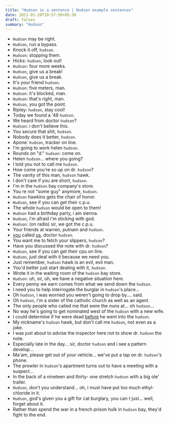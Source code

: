 ```yaml
---
title: "Hudson in a sentence | Hudson example sentences"
date: 2021-01-20T19:57:50+05:30
draft: falses
summary: "Hudson"
---
```

- `Hudson` may be right.
- `Hudson`, run a bypass.
- Knock it off, `hudson`.
- `Hudson`: stopping them.
- Hicks: `hudson`, look out!
- `Hudson`: four more weeks.
- `Hudson`, give us a break!
- `Hudson`, give us a break.
- It's your friend `hudson`.
- `Hudson`: five meters, man.
- `Hudson`: it's blocked, man.
- `Hudson`: that's right, man.
- `Hudson`, you got the point.
- Ripley: `hudson`, stay cool!
- Today we found a '48 `hudson`.
- We heard from doctor `hudson`?
- `Hudson`: i don't believe this.
- You secure that shit, `hudson`.
- Nobody does it better, `hudson`.
- Apone: `hudson`, tracker on line.
- I'm going to work helen `hudson`.
- Rounds on "d." `hudson`: come on.
- Helen `hudson`... where you going?
- I told you not to call me `hudson`.
- How come you're so up on dr. `hudson`?
- The vanity of this man, `hudson` hawk.
- I don't care if you are short, `hudson`.
- I'm in the `hudson` bay company's store.
- You re not "some guy" anymore, `hudson`.
- `Hudson` hawkins gets the chair of honor.
- `Hudson`, see if you can get their c.p.u.
- The whole `hudson` would be open to them!
- `Hudson` had a birthday party, i am sienna.
- `Hudson`, i'm afraid i'm sticking with god.
- `Hudson`: (on radio) sir, we got the c.p.u.
- Your friends at warren, putnam and `hudson`.
- <u>you</u> called <u>us</u>, doctor `hudson`.
- You want me to fetch your slippers, `hudson`?
- Have you discussed the note with dr. `hudson`?
- `Hudson`, see if you can get their cpu on line.
- `Hudson`, just deal with it because we need you.
- Just remember, `hudson` hawk is an evil, evil man.
- You'd better just start dealing with it, `hudson`.
- Wrote it in the waiting room of the `hudson` bay store.
- `Hudson`: uh, sir, uh, we have a negative situation here.
- Every penny we earn comes from what we send down the `hudson`.
- I need you to help interrogate the burglar in `hudson`'s place...
- Oh `hudson`, i was worried you weren't going to drop by.... said.
- Oh `hudson`, i'm a sister of the catholic church as well as an agent.
- The only people who called me that were the nuns at... oh `hudson`...
- No way he's going to get nominated west of the `hudson` with a new wife.
- I could determine if he were dead <u>before</u> he went into the `hudson`.
- My nickname's `hudson` hawk, but don't call me `hudson`, not even as a joke.
- I was just about to advise the inspector here not to show dr. `hudson` the note.
- Especially late in the day... sir, doctor `hudson` and i see a pattern develop...
- Ma'am, please get out of your vehicle... we've put a tap on dr. `hudson`'s phone.
- The prowler in `hudson`'s apartment turns out to have a meeting with a suspect...
- In the back of a nineteen and thirty- one stretch `hudson` with a big ole' trailer.
- `Hudson`, don't you understand... oh, i must have put too much ethyl-chloride in it.
- `Hudson`, god's given you a gift for cat burglary, you can t just... well, forget about it.
- Rather than spend the war in a french prison hulk in `hudson` bay, they'd fight to the end.
                 
